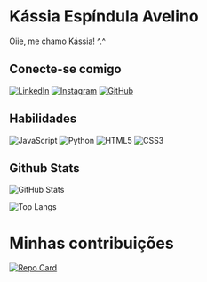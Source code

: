 # Kássia Espíndula Avelino

Oiie, me chamo Kássia! ^.^

## Conecte-se comigo
[![LinkedIn](https://img.shields.io/badge/LinkedIn-008080?style=for-the-badge&logo=linkedin&logoColor=black)](https://www.linkedin.com/in/kassia-avelino/)
[![Instagram](https://img.shields.io/badge/-Instagram-008080?style=for-the-badge&logo=instagram&logoColor=black)](https://www.instagram.com/kassia.avelino/)
[![GitHub](https://img.shields.io/badge/GitHub-008080?style=for-the-badge&logo=github&logoColor=black)](https://github.com/kassiaavelino)


## Habilidades 

![JavaScript](https://img.shields.io/badge/JavaScript-008080?style=for-the-badge&logo=javascript&logoColor=black)
![Python](https://img.shields.io/badge/python-008080?style=for-the-badge&logo=python&logoColor=black)
![HTML5](https://img.shields.io/badge/HTML5-008080?style=for-the-badge&logo=html5&logoColor=black)
![CSS3](https://img.shields.io/badge/CSS3-008080?style=for-the-badge&logo=css3&logoColor=black)

## Github Stats

![GitHub Stats](https://github-readme-stats.vercel.app/api?username=kassiaavelino&theme=transparent&bg_color=008080&border_color=30A3DC&show_icons=true&icon_color=30A3DC&title_color=FFF&text_color=000000)

![Top Langs](https://github-readme-stats-git-masterrstaa-rickstaa.vercel.app/api/top-langs/?username=kassiaavelino&layout=compact&bg_color=008080&border_color=FFF&title_color=000000&text_color=FFF)

# Minhas contribuições

[![Repo Card](https://github-readme-stats.vercel.app/api/pin/?username=kassiaavelino&repo=dio-lab-open-source&bg_color=008080&border_color=FFF&show_icons=true&icon_color=000000&title_color=000000&text_color=FFF)](https://github.com/kassiaavelino/dio-lab-open-source)